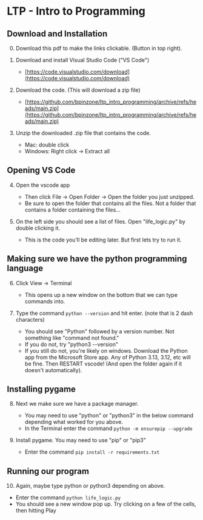 # LTP - Intro to Programming

## Download and Installation
0. Download this pdf to make the links clickable. (Button in top right).
1. Download and install Visual Studio Code ("VS Code")
    - [https://code.visualstudio.com/download](https://code.visualstudio.com/download)

2. Download the code. (This will download a zip file)
    - [https://github.com/bpinzone/ltp_intro_programming/archive/refs/heads/main.zip](https://github.com/bpinzone/ltp_intro_programming/archive/refs/heads/main.zip)

3. Unzip the downloaded .zip file that contains the code.
    - Mac: double click
    - Windows: Right click -> Extract all

## Opening VS Code
4. Open the vscode app
    - Then click File -> Open Folder -> Open the folder you just unzipped.
    - Be sure to open the folder that contains all the files. Not a folder that contains a folder containing the files...


5. On the left side you should see a list of files. Open "life_logic.py" by double clicking it.
    - This is the code you'll be editing later. But first lets try to run it.

## Making sure we have the python programming language
6. Click View -> Terminal
    - This opens up a new window on the bottom that we can type commands into.

7. Type the command `python --version` and hit enter. (note that is 2 dash characters)
    - You should see "Python" followed by a version number. Not something like "command not found."
    - If you do not, try "python3 --version"
    - If you still do not, you're likely on windows. Download the Python app from the Microsoft Store app. Any of Python 3.13, 3.12, etc will be fine. Then RESTART vscode! (And open the folder again if it doesn't automatically).

## Installing pygame

8. Next we make sure we have a package manager.
    - You may need to use "python" or "python3" in the below command depending what worked for you above.
    - In the Terminal enter the command `python -m ensurepip --upgrade`

9. Install pygame. You may need to use "pip" or "pip3"
    - Enter the command `pip install -r requirements.txt`

## Running our program
10. Again, maybe type python or python3 depending on above.
- Enter the command `python life_logic.py`
- You should see a new window pop up. Try clicking on a few of the cells, then hitting Play
